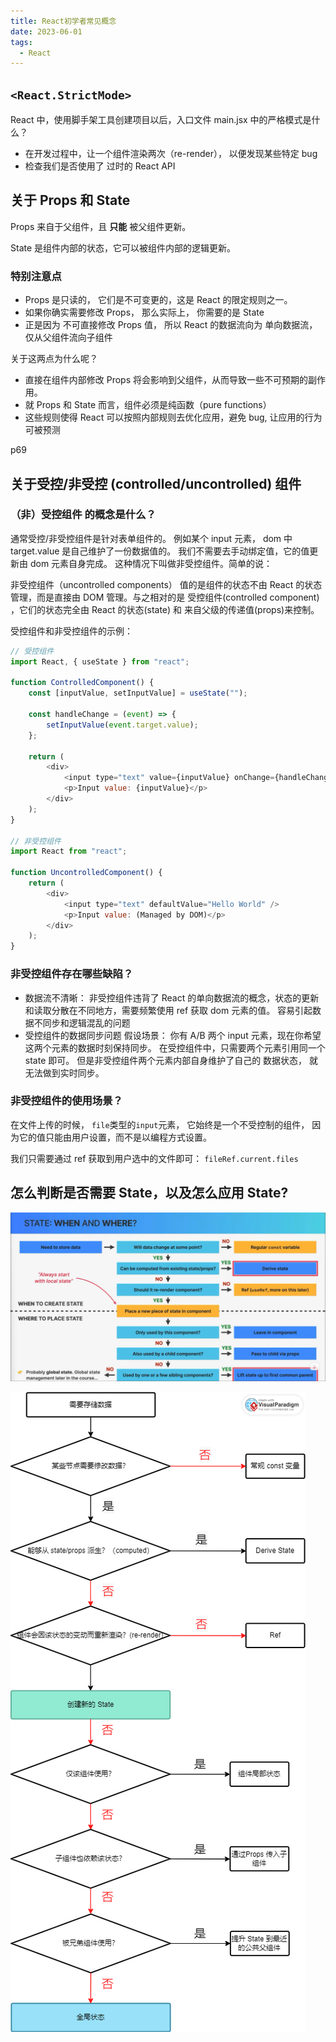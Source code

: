 ```yaml
---
title: React初学者常见概念
date: 2023-06-01
tags:
  - React
---
```


## `<React.StrictMode>`

React 中，使用脚手架工具创建项目以后，入口文件 main.jsx 中的严格模式是什么？

- 在开发过程中，让一个组件渲染两次（re-render）， 以便发现某些特定 bug
- 检查我们是否使用了 过时的 React API

## 关于 Props 和 State

Props 来自于父组件，且 **只能** 被父组件更新。

State 是组件内部的状态，它可以被组件内部的逻辑更新。

### 特别注意点

- Props 是只读的， 它们是不可变更的，这是 React 的限定规则之一。
- 如果你确实需要修改 Props， 那么实际上， 你需要的是 State
- 正是因为 不可直接修改 Props 值， 所以 React 的数据流向为 单向数据流， 仅从父组件流向子组件

关于这两点为什么呢？

- 直接在组件内部修改 Props 将会影响到父组件，从而导致一些不可预期的副作用。
- 就 Props 和 State 而言，组件必须是纯函数（pure functions）
- 这些规则使得 React 可以按照内部规则去优化应用，避免 bug, 让应用的行为可被预测

p69

## 关于受控/非受控 (controlled/uncontrolled) 组件

### （非）受控组件 的概念是什么？

通常受控/非受控组件是针对表单组件的。 例如某个 input 元素， dom 中 target.value 是自己维护了一份数据值的。 我们不需要去手动绑定值，它的值更新由 dom 元素自身完成。 这种情况下叫做非受控组件。简单的说：

非受控组件（uncontrolled components） 值的是组件的状态不由 React 的状态管理，而是直接由 DOM 管理。与之相对的是 受控组件(controlled component) ，它们的状态完全由 React 的状态(state) 和 来自父级的传递值(props)来控制。

受控组件和非受控组件的示例：

```js
// 受控组件
import React, { useState } from "react";

function ControlledComponent() {
    const [inputValue, setInputValue] = useState("");

    const handleChange = (event) => {
        setInputValue(event.target.value);
    };

    return (
        <div>
            <input type="text" value={inputValue} onChange={handleChange} />
            <p>Input value: {inputValue}</p>
        </div>
    );
}

// 非受控组件
import React from "react";

function UncontrolledComponent() {
    return (
        <div>
            <input type="text" defaultValue="Hello World" />
            <p>Input value: (Managed by DOM)</p>
        </div>
    );
}
```

### 非受控组件存在哪些缺陷？

- 数据流不清晰： 非受控组件违背了 React 的单向数据流的概念，状态的更新和读取分散在不同地方，需要频繁使用 ref 获取 dom 元素的值。 容易引起数据不同步和逻辑混乱的问题
- 受控组件的数据同步问题
  假设场景： 你有 A/B 两个 input 元素，现在你希望这两个元素的数据时刻保持同步。 在受控组件中，只需要两个元素引用同一个 state 即可。 但是非受控组件两个元素内部自身维护了自己的 数据状态， 就无法做到实时同步。

### 非受控组件的使用场景？

在文件上传的时候， `file`类型的`input`元素， 它始终是一个不受控制的组件，
因为它的值只能由用户设置，而不是以编程方式设置。

我们只需要通过 ref 获取到用户选中的文件即可： `fileRef.current.files`

## 怎么判断是否需要 State，以及怎么应用 State?

![alt text](./assets/image.png)

![alt text](./assets/image-1.png)
